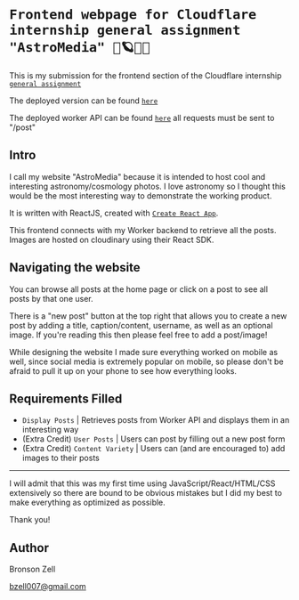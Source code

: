 # `Frontend webpage for Cloudflare internship general assignment "AstroMedia" 🔭🪐✨🌌`

This is my submission for the frontend section of the Cloudflare internship [`general assignment`](https://apply.cloudflareworkers.com/)

The deployed version can be found [`here`](https://frontend-bx9.pages.dev/)

The deployed worker API can be found [`here`](https://worker.bronsonz.workers.dev/) all requests must be sent to "/post"

## Intro

I call my website "AstroMedia" because it is intended to host cool and interesting astronomy/cosmology photos. I love astronomy so I thought this would be the most interesting way to demonstrate the working product.

It is written with ReactJS, created with [`Create React App`](https://github.com/facebook/create-react-app).

This frontend connects with my Worker backend to retrieve all the posts. Images are hosted on cloudinary using their React SDK.

## Navigating the website

You can browse all posts at the home page or click on a post to see all posts by that one user.

There is a "new post" button at the top right that allows you to create a new post by adding a title, caption/content, username, as well as an optional image. If you're reading this then please feel free to add a post/image!

While designing the website I made sure everything worked on mobile as well, since social media is extremely popular on mobile, so please don't be afraid to pull it up on your phone to see how everything looks.


## Requirements Filled
* `Display Posts` | Retrieves posts from Worker API and displays them in an interesting way
* (Extra Credit) `User Posts` | Users can post by filling out a new post form
* (Extra Credit) `Content Variety` | Users can (and are encouraged to) add images to their posts

---

I will admit that this was my first time using JavaScript/React/HTML/CSS extensively so there are bound to be obvious mistakes but I did my best to make everything as optimized as possible.

Thank you!

## Author
Bronson Zell

bzell007@gmail.com